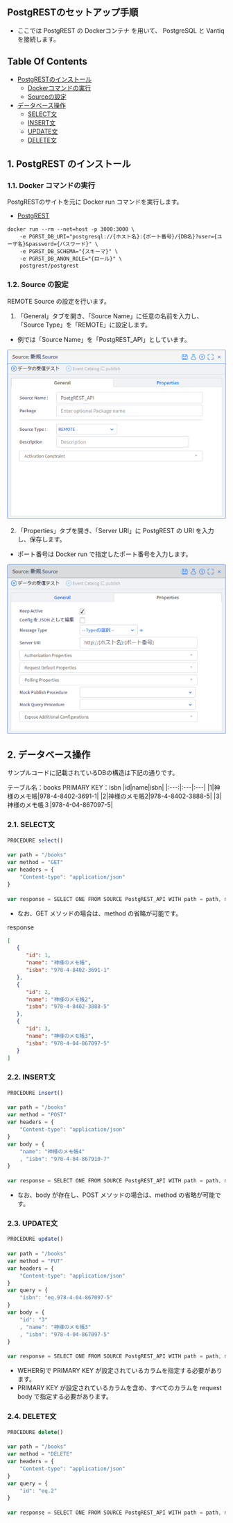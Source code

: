 ## PostgRESTのセットアップ手順
- ここでは PostgREST の Dockerコンテナ を用いて、 PostgreSQL と Vantiq を接続します。



## Table Of Contents
- [PostgRESTのインストール](#install)
  - [Dockerコマンドの実行](#docker_run)
  - [Sourceの設定](#source)
- [データベース操作](#db_operation)
  - [SELECT文](#select)
  - [INSERT文](#insert)
  - [UPDATE文](#update)
  - [DELETE文](#delete)



<h2 id="install">1. PostgREST のインストール</h2>
<h3 id="docker_run">1.1. Docker コマンドの実行</h3>

PostgRESTのサイトを元に Docker run コマンドを実行します。
- [PostgREST](https://postgrest.org/en/stable/install.html#docker)

```Shell
docker run --rm --net=host -p 3000:3000 \
    -e PGRST_DB_URI="postgresql://{ホスト名}:{ポート番号}/{DB名}?user={ユーザ名}&password={パスワード}" \
    -e PGRST_DB_SCHEMA="{スキーマ}" \
    -e PGRST_DB_ANON_ROLE="{ロール}" \
    postgrest/postgrest
```


<h3 id="source">1.2. Source の設定</h3>

REMOTE Source の設定を行います。

1. 「General」タブを開き、「Source Name」に任意の名前を入力し、「Source Type」を「REMOTE」に設定します。
 - 例では「Source Name」を「PostgREST_API」としています。
<img src="../../imgs\vantiq-PostgREST\PostgREST_API_General.png">

2. 「Properties」タブを開き、「Server URI」に PostgREST の URI を入力し、保存します。
- ポート番号は Docker run で指定したポート番号を入力します。
<img src="../../imgs\vantiq-PostgREST\PostgREST_API_Properties.png">



<h2 id="db_operation">2. データベース操作</h2>
サンプルコードに記載されているDBの構造は下記の通りです。

テーブル名：books
PRIMARY KEY：isbn
|id|name|isbn|
|:---:|:---|:---|
|1|神様のメモ帳|978-4-8402-3691-1|
|2|神様のメモ帳2|978-4-8402-3888-5|
|3|神様のメモ帳３|978-4-04-867097-5|


<h3 id="select">2.1. SELECT文</h3>

```JavaScript
PROCEDURE select()

var path = "/books"
var method = "GET"
var headers = {
    "Content-type": "application/json"
}

var response = SELECT ONE FROM SOURCE PostgREST_API WITH path = path, method = method, headers = headers
```
- なお、GET メソッドの場合は、method の省略が可能です。

response
```JSON
[
   {
      "id": 1,
      "name": "神様のメモ帳",
      "isbn": "978-4-8402-3691-1"
   },
   {
      "id": 2,
      "name": "神様のメモ帳2",
      "isbn": "978-4-8402-3888-5"
   },
   {
      "id": 3,
      "name": "神様のメモ帳3",
      "isbn": "978-4-04-867097-5"
   }
]
```


<h3 id="insert">2.2. INSERT文</h3>

```JavaScript
PROCEDURE insert()

var path = "/books"
var method = "POST"
var headers = {
    "Content-type": "application/json"
}
var body = {
    "name": "神様のメモ帳4"
    , "isbn": "978-4-04-867910-7"
}

var response = SELECT ONE FROM SOURCE PostgREST_API WITH path = path, method = method, headers = headers, body = body
```
- なお、body が存在し、POST メソッドの場合は、method の省略が可能です。


<h3 id="update">2.3. UPDATE文</h3>

```JavaScript
PROCEDURE update()

var path = "/books"
var method = "PUT"
var headers = {
    "Content-type": "application/json"
}
var query = {
    "isbn": "eq.978-4-04-867097-5"
}
var body = {
    "id": "3"
    , "name": "神様のメモ帳3"
    , "isbn": "978-4-04-867097-5"
}

var response = SELECT ONE FROM SOURCE PostgREST_API WITH path = path, method = method, headers = headers, query = query, body = body
```
- WEHER句で PRIMARY KEY が設定されているカラムを指定する必要があります。
- PRIMARY KEY が設定されているカラムを含め、すべてのカラムを request body で指定する必要があります。


<h3 id="delete">2.4. DELETE文</h3>

```JavaScript
PROCEDURE delete()

var path = "/books"
var method = "DELETE"
var headers = {
    "Content-type": "application/json"
}
var query = {
    "id": "eq.2"
}

var response = SELECT ONE FROM SOURCE PostgREST_API WITH path = path, method = method, headers = headers, query = query
```
